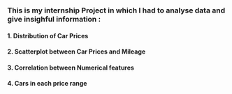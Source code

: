 ### This is my internship Project in which I had to analyse data and give insighful information :
#### 1. Distribution of Car Prices
#### 2. Scatterplot between Car Prices and Mileage
#### 3. Correlation between Numerical features
#### 4. Cars in each price range
